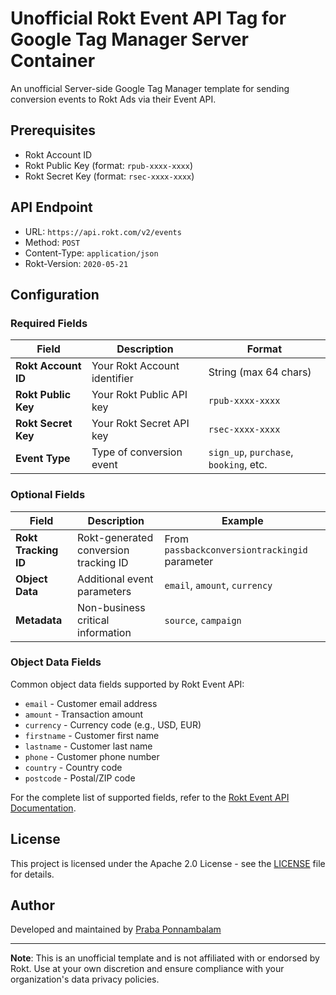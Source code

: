 # Unofficial Rokt Event API Tag for Google Tag Manager Server Container

An unofficial Server-side Google Tag Manager template for sending conversion events to Rokt Ads via their Event API.

## Prerequisites

- Rokt Account ID
- Rokt Public Key (format: `rpub-xxxx-xxxx`)
- Rokt Secret Key (format: `rsec-xxxx-xxxx`)

## API Endpoint

- URL: `https://api.rokt.com/v2/events`
- Method: `POST`
- Content-Type: `application/json`
- Rokt-Version: `2020-05-21`

## Configuration

### Required Fields

| Field               | Description                  | Format                                 |
| ------------------- | ---------------------------- | -------------------------------------- |
| **Rokt Account ID** | Your Rokt Account identifier | String (max 64 chars)                  |
| **Rokt Public Key** | Your Rokt Public API key     | `rpub-xxxx-xxxx`                       |
| **Rokt Secret Key** | Your Rokt Secret API key     | `rsec-xxxx-xxxx`                       |
| **Event Type**      | Type of conversion event     | `sign_up`, `purchase`, `booking`, etc. |

### Optional Fields

| Field                | Description                           | Example                                       |
| -------------------- | ------------------------------------- | --------------------------------------------- |
| **Rokt Tracking ID** | Rokt-generated conversion tracking ID | From `passbackconversiontrackingid` parameter |
| **Object Data**      | Additional event parameters           | `email`, `amount`, `currency`                 |
| **Metadata**         | Non-business critical information     | `source`, `campaign`                          |

### Object Data Fields

Common object data fields supported by Rokt Event API:

- `email` - Customer email address
- `amount` - Transaction amount
- `currency` - Currency code (e.g., USD, EUR)
- `firstname` - Customer first name
- `lastname` - Customer last name
- `phone` - Customer phone number
- `country` - Country code
- `postcode` - Postal/ZIP code

For the complete list of supported fields, refer to the [Rokt Event API Documentation](https://docs.rokt.com/developers/api-reference/event-api).

## License

This project is licensed under the Apache 2.0 License - see the [LICENSE](license) file for details.

## Author

Developed and maintained by [Praba Ponnambalam](https://prabapro.me/)

<hr>

**Note**: This is an unofficial template and is not affiliated with or endorsed by Rokt. Use at your own discretion and ensure compliance with your organization's data privacy policies.
